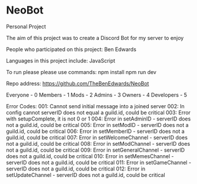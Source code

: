 # NeoBot
Personal Project

The aim of this project was to create a Discord Bot for my server to enjoy

People who participated on this project:
Ben Edwards

Languages in this project include:
JavaScript

To run please please use commands:
npm install
npm run dev

Repo address: https://github.com/TheBenEdwards/NeoBot

Everyone - 0
Members - 1
Mods - 2
Admins - 3
Owners - 4
Developers - 5

Error Codes:
001: Cannot send initial message into a joined server
002: In config cannot serverID does not equal a guild.id, could be critical
003: Error with setupComplete, it is not 0 or 1
004: Error in setAdminID - serverID does not a guild.id, could be critical
005: Error in setModID - serverID does not a guild.id, could be critical
006: Error in setMemberID - serverID does not a guild.id, could be critical
007: Error in setWelcomeChannel - serverID does not a guild.id, could be critical
008: Error in setModChannel - serverID does not a guild.id, could be critical
009: Error in setGeneralChannel - serverID does not a guild.id, could be critical
010: Error in setMemesChannel - serverID does not a guild.id, could be critical
011: Error in setGameChannel - serverID does not a guild.id, could be critical
012: Error in setUpdateChannel - serverID does not a guild.id, could be critical

